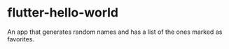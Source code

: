 # flutter-hello-world
An app that generates random names and has a list of the ones marked as favorites.
